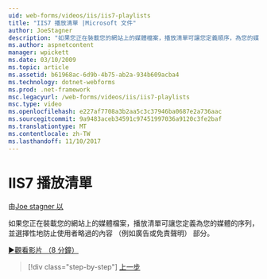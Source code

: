 ```yaml
---
uid: web-forms/videos/iis/iis7-playlists
title: "IIS7 播放清單 |Microsoft 文件"
author: JoeStagner
description: "如果您正在裝載您的網站上的媒體檔案，播放清單可讓您定義順序，為您的媒體，並選擇性地防止使用者略過部分 t..."
ms.author: aspnetcontent
manager: wpickett
ms.date: 03/10/2009
ms.topic: article
ms.assetid: b61968ac-6d9b-4b75-ab2a-934b609acba4
ms.technology: dotnet-webforms
ms.prod: .net-framework
msc.legacyurl: /web-forms/videos/iis/iis7-playlists
msc.type: video
ms.openlocfilehash: e227af7708a3b2aa5c3c37946ba0687e2a736aac
ms.sourcegitcommit: 9a9483aceb34591c97451997036a9120c3fe2baf
ms.translationtype: MT
ms.contentlocale: zh-TW
ms.lasthandoff: 11/10/2017
---
```

<a name="iis7-playlists"></a>IIS7 播放清單
====================
由[Joe stagner 以](https://github.com/JoeStagner)

如果您正在裝載您的網站上的媒體檔案，播放清單可讓您定義為您的媒體的序列，並選擇性地防止使用者略過的內容 （例如廣告或免責聲明） 部分。

[&#9654;觀看影片 （8 分鐘）](https://channel9.msdn.com/Blogs/ASP-NET-Site-Videos/iis7-playlists)

>[!div class="step-by-step"]
[上一步](bit-rate-throttling.md)
